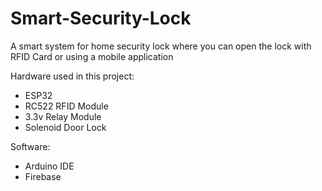 # Smart-Security-Lock
A smart system for home security lock where you can open the lock with RFID Card or using a mobile application

Hardware used in this project:
- ESP32
- RC522 RFID Module
- 3.3v Relay Module
- Solenoid Door Lock

Software:
- Arduino IDE
- Firebase
